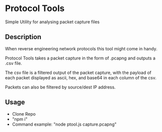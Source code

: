 # Protocol Tools
Simple Utility for analysing packet capture files

## Description
When reverse engineering network protocols this tool might come in handy.

Protocol Tools takes a packet capture in the form of .pcapng and outputs a .csv file.

The csv file is a filtered output of the packet capture, with the payload of each packet displayed as ascii, hex, and base64 in each column of the csv.

Packets can also be filtered by source/dest IP address.


## Usage
- Clone Repo
- "npm i"
- Command example: "node ptool.js capture.pcapng"
